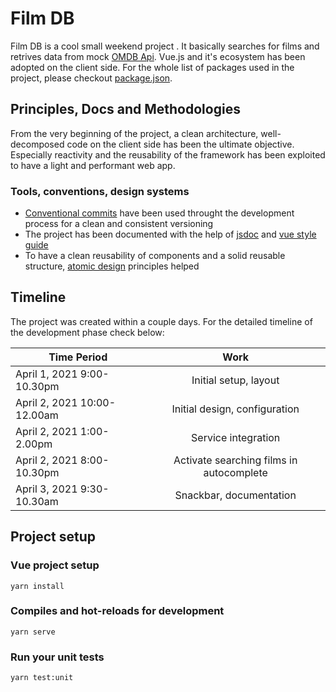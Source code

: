 # Film DB

Film DB is a cool small weekend project . It basically searches for films and retrives data from mock [OMDB Api](http://www.omdbapi.com/). Vue.js and it's ecosystem has been adopted on the client side. For the whole list of packages used in the project, please checkout [package.json](https://github.com/mehmeteyupoglu/search-films/blob/main/package.json).

## Principles, Docs and Methodologies

From the very beginning of the project, a clean architecture, well-decomposed code on the client side has been the ultimate objective. Especially reactivity and the reusability of the framework has been exploited to have a light and performant web app.

### Tools, conventions, design systems

- [Conventional commits](www.conventionalcommits.org/) have been used throught the development process for a clean and consistent versioning
- The project has been documented with the help of [jsdoc](https://jsdoc.app/) and [vue style guide](https://vue-styleguidist.github.io/)
- To have a clean reusability of components and a solid reusable structure, [atomic design](https://bradfrost.com/blog/post/atomic-web-design/) principles helped

## Timeline

The project was created within a couple days. For the detailed timeline of the development phase check below:

| Time Period                 |                   Work                   |
| --------------------------- | :--------------------------------------: |
| April 1, 2021 9:00-10.30pm  |          Initial setup, layout           |
| April 2, 2021 10:00-12.00am |      Initial design, configuration       |
| April 2, 2021 1:00-2.00pm   |           Service integration            |
| April 2, 2021 8:00-10.30pm  | Activate searching films in autocomplete |
| April 3, 2021 9:30-10.30am  |         Snackbar, documentation          |

## Project setup

### Vue project setup

```
yarn install
```

### Compiles and hot-reloads for development

```
yarn serve
```

### Run your unit tests

```
yarn test:unit
```

